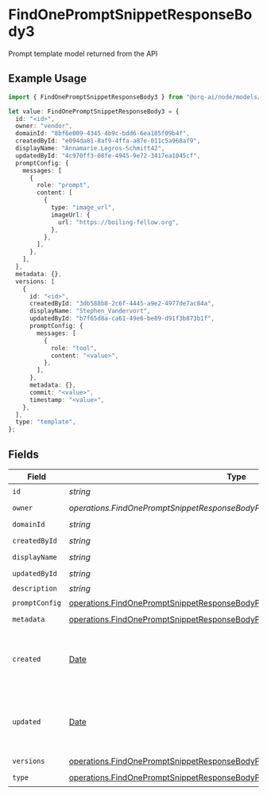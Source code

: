 # FindOnePromptSnippetResponseBody3

Prompt template model returned from the API

## Example Usage

```typescript
import { FindOnePromptSnippetResponseBody3 } from "@orq-ai/node/models/operations";

let value: FindOnePromptSnippetResponseBody3 = {
  id: "<id>",
  owner: "vendor",
  domainId: "8bf6e009-4345-4b9c-bdd6-6ea185f09b4f",
  createdById: "e094da81-8af9-4ffa-a87e-011c5a968af9",
  displayName: "Annamarie.Legros-Schmitt42",
  updatedById: "4c970ff3-08fe-4945-9e72-3417ea1045cf",
  promptConfig: {
    messages: [
      {
        role: "prompt",
        content: [
          {
            type: "image_url",
            imageUrl: {
              url: "https://boiling-fellow.org",
            },
          },
        ],
      },
    ],
  },
  metadata: {},
  versions: [
    {
      id: "<id>",
      createdById: "3db588b8-2c6f-4445-a9e2-4977de7ac84a",
      displayName: "Stephen_Vandervort",
      updatedById: "b7f65d8a-ca61-49e6-be89-d91f3b873b1f",
      promptConfig: {
        messages: [
          {
            role: "tool",
            content: "<value>",
          },
        ],
      },
      metadata: {},
      commit: "<value>",
      timestamp: "<value>",
    },
  ],
  type: "template",
};
```

## Fields

| Field                                                                                                                                                                          | Type                                                                                                                                                                           | Required                                                                                                                                                                       | Description                                                                                                                                                                    |
| ------------------------------------------------------------------------------------------------------------------------------------------------------------------------------ | ------------------------------------------------------------------------------------------------------------------------------------------------------------------------------ | ------------------------------------------------------------------------------------------------------------------------------------------------------------------------------ | ------------------------------------------------------------------------------------------------------------------------------------------------------------------------------ |
| `id`                                                                                                                                                                           | *string*                                                                                                                                                                       | :heavy_check_mark:                                                                                                                                                             | N/A                                                                                                                                                                            |
| `owner`                                                                                                                                                                        | *operations.FindOnePromptSnippetResponseBodyPromptSnippetsResponseOwner*                                                                                                       | :heavy_check_mark:                                                                                                                                                             | N/A                                                                                                                                                                            |
| `domainId`                                                                                                                                                                     | *string*                                                                                                                                                                       | :heavy_check_mark:                                                                                                                                                             | N/A                                                                                                                                                                            |
| `createdById`                                                                                                                                                                  | *string*                                                                                                                                                                       | :heavy_check_mark:                                                                                                                                                             | N/A                                                                                                                                                                            |
| `displayName`                                                                                                                                                                  | *string*                                                                                                                                                                       | :heavy_check_mark:                                                                                                                                                             | N/A                                                                                                                                                                            |
| `updatedById`                                                                                                                                                                  | *string*                                                                                                                                                                       | :heavy_check_mark:                                                                                                                                                             | N/A                                                                                                                                                                            |
| `description`                                                                                                                                                                  | *string*                                                                                                                                                                       | :heavy_minus_sign:                                                                                                                                                             | N/A                                                                                                                                                                            |
| `promptConfig`                                                                                                                                                                 | [operations.FindOnePromptSnippetResponseBodyPromptSnippetsResponsePromptConfig](../../models/operations/findonepromptsnippetresponsebodypromptsnippetsresponsepromptconfig.md) | :heavy_check_mark:                                                                                                                                                             | N/A                                                                                                                                                                            |
| `metadata`                                                                                                                                                                     | [operations.FindOnePromptSnippetResponseBodyPromptSnippetsResponseMetadata](../../models/operations/findonepromptsnippetresponsebodypromptsnippetsresponsemetadata.md)         | :heavy_check_mark:                                                                                                                                                             | N/A                                                                                                                                                                            |
| `created`                                                                                                                                                                      | [Date](https://developer.mozilla.org/en-US/docs/Web/JavaScript/Reference/Global_Objects/Date)                                                                                  | :heavy_minus_sign:                                                                                                                                                             | The date and time the resource was created                                                                                                                                     |
| `updated`                                                                                                                                                                      | [Date](https://developer.mozilla.org/en-US/docs/Web/JavaScript/Reference/Global_Objects/Date)                                                                                  | :heavy_minus_sign:                                                                                                                                                             | The date and time the resource was last updated                                                                                                                                |
| `versions`                                                                                                                                                                     | [operations.FindOnePromptSnippetResponseBodyPromptSnippetsResponseVersions](../../models/operations/findonepromptsnippetresponsebodypromptsnippetsresponseversions.md)[]       | :heavy_check_mark:                                                                                                                                                             | N/A                                                                                                                                                                            |
| `type`                                                                                                                                                                         | [operations.FindOnePromptSnippetResponseBodyPromptSnippetsResponseType](../../models/operations/findonepromptsnippetresponsebodypromptsnippetsresponsetype.md)                 | :heavy_check_mark:                                                                                                                                                             | N/A                                                                                                                                                                            |